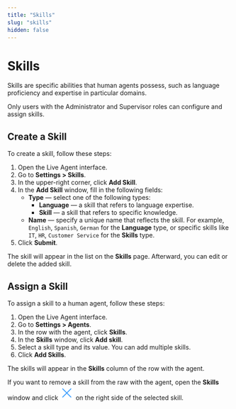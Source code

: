 ```yaml
---
title: "Skills"
slug: "skills"
hidden: false
---
```


# Skills

Skills are specific abilities that human agents possess, such as language proficiency and expertise in particular domains.

Only users with the Administrator and Supervisor roles can configure and assign skills.

## Create a Skill

To create a skill, follow these steps:

1. Open the Live Agent interface.
2. Go to **Settings > Skills**.
3. In the upper-right corner, click **Add Skill**.
4. In the **Add Skill** window, fill in the following fields:
    - **Type** — select one of the following types:
        - **Language** — a skill that refers to language expertise.
        - **Skill** — a skill that refers to specific knowledge.
    - **Name** — specify a unique name that reflects the skill. For example, `English`, `Spanish`, `German` for the **Language** type, or specific skills like `IT`, `HR`, `Customer Service` for the **Skills** type.
5. Click **Submit**.

The skill will appear in the list on the **Skills** page.
Afterward, you can edit or delete the added skill.

## Assign a Skill 

To assign a skill to a human agent, follow these steps:

1. Open the Live Agent interface.
2. Go to **Settings > Agents**.
3. In the row with the agent, click **Skills**.
4. In the **Skills** window, click **Add skill**.
5. Select a skill type and its value. You can add multiple skills.
6. Click **Add Skills**.

The skills will appear in the **Skills** column of the row with the agent.

If you want to remove a skill from the raw with the agent, open the **Skills** window and click ![cross](images/icons/cross.svg)  on the right side of the selected skill.




